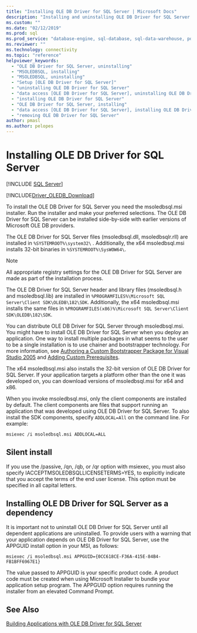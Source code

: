 ```yaml
---
title: "Installing OLE DB Driver for SQL Server | Microsoft Docs"
description: "Installing and uninstalling OLE DB Driver for SQL Server. To install the OLE DB Driver for SQL Server you need the msoledbsql.msi installer."
ms.custom: ""
ms.date: "02/12/2019"
ms.prod: sql
ms.prod_service: "database-engine, sql-database, sql-data-warehouse, pdw"
ms.reviewer: ""
ms.technology: connectivity
ms.topic: "reference"
helpviewer_keywords:
  - "OLE DB Driver for SQL Server, uninstalling"
  - "MSOLEDBSQL, installing"
  - "MSOLEDBSQL, uninstalling"
  - "Setup [OLE DB Driver for SQL Server]"
  - "uninstalling OLE DB Driver for SQL Server"
  - "data access [OLE DB Driver for SQL Server], uninstalling OLE DB Driver for SQL Server"
  - "installing OLE DB Driver for SQL Server"
  - "OLE DB Driver for SQL Server, installing"
  - "data access [OLE DB Driver for SQL Server], installing OLE DB Driver for SQL Server"
  - "removing OLE DB Driver for SQL Server"
author: pmasl
ms.author: pelopes
---
```

# Installing OLE DB Driver for SQL Server
[!INCLUDE [SQL Server](../../../includes/applies-to-version/sql-asdb-asdbmi-asa-pdw.md)]

[!INCLUDE[Driver_OLEDB_Download](../../../includes/driver_oledb_download.md)]

To install the OLE DB Driver for SQL Server you need the msoledbsql.msi installer.
Run the installer and make your preferred selections. The OLE DB Driver for SQL Server can be installed side-by-side with earlier versions of Microsoft OLE DB providers.

The OLE DB Driver for SQL Server files (msoledbsql.dll, msoledbsqlr.rll) are installed in `%SYSTEMROOT%\system32\` . Additionally, the x64 msoledbsql.msi installs 32-bit binaries in `%SYSTEMROOT%\SysWOW64\`.

> [!NOTE]  
> All appropriate registry settings for the OLE DB Driver for SQL Server are made as part of the installation process.  

The OLE DB Driver for SQL Server header and library files (msoledbsql.h and msoledbsql.lib) are installed in `%PROGRAMFILES%\Microsoft SQL Server\Client SDK\OLEDB\182\SDK`. Additionally, the x64 msoledbsql.msi installs the same files in `%PROGRAMFILES(x86)%\Microsoft SQL Server\Client SDK\OLEDB\182\SDK`.  

You can distribute OLE DB Driver for SQL Server through msoledbsql.msi. You might have to install OLE DB Driver for SQL Server when you deploy an application. One way to install multiple packages in what seems to the user to be a single installation is to use chainer and bootstrapper technology. For more information, see [Authoring a Custom Bootstrapper Package for Visual Studio 2005](https://go.microsoft.com/fwlink/?LinkId=115667) and [Adding Custom Prerequisites](https://go.microsoft.com/fwlink/?LinkId=115668).  
  
The x64 msoledbsql.msi also installs the 32-bit version of OLE DB Driver for SQL Server. If your application targets a platform other than the one it was developed on, you can download versions of msoledbsql.msi for x64 and x86.

When you invoke msoledbsql.msi, only the client components are installed by default. The client components are files that support running an application that was developed using OLE DB Driver for SQL Server. To also install the SDK components, specify `ADDLOCAL=All` on the command line. For example:  

`msiexec /i msoledbsql.msi ADDLOCAL=ALL`  

## Silent install  
 If you use the /passive, /qn, /qb, or /qr option with msiexec, you must also specify IACCEPTMSOLEDBSQLLICENSETERMS=YES, to explicitly indicate that you accept the terms of the end user license. This option must be specified in all capital letters.  

## Installing OLE DB Driver for SQL Server as a dependency  
It is important not to uninstall OLE DB Driver for SQL Server until all dependent applications are uninstalled. To provide users with a warning that your application depends on OLE DB Driver for SQL Server, use the APPGUID install option in your MSI, as follows:  

 `msiexec /i msoledbsql.msi APPGUID={0CC618CE-F36A-415E-84B4-FB1BFF6967E1}`  

The value passed to APPGUID is your specific product code. A product code must be created when using Microsoft Installer to bundle your application setup program.
The APPGUID option requires running the installer from an elevated Command Prompt.

## See Also  
 [Building Applications with OLE DB Driver for SQL Server](../../oledb/applications/building-applications-with-oledb-driver-for-sql-server.md)   
